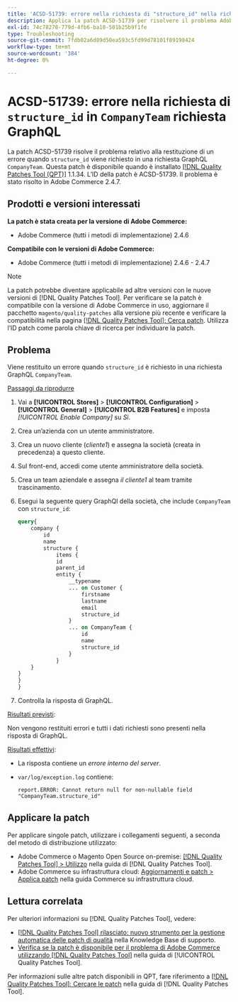 ```yaml
---
title: 'ACSD-51739: errore nella richiesta di "structure_id" nella richiesta GraphQL "CompanyTeam"'
description: Applica la patch ACSD-51739 per risolvere il problema Adobe Commerce in cui viene restituito un errore quando il "structure_id" viene richiesto in una richiesta GraphQL "CompanyTeam".
exl-id: 74c78278-779d-4fb6-ba10-501b25b9f1fe
type: Troubleshooting
source-git-commit: 7fdb02a6d89d50ea593c5fd99d78101f89198424
workflow-type: tm+mt
source-wordcount: '384'
ht-degree: 0%

---
```


# ACSD-51739: errore nella richiesta di `structure_id` in `CompanyTeam` richiesta GraphQL

La patch ACSD-51739 risolve il problema relativo alla restituzione di un errore quando `structure_id` viene richiesto in una richiesta GraphQL `CompanyTeam`. Questa patch è disponibile quando è installato [[!DNL Quality Patches Tool (QPT)]](https://experienceleague.adobe.com/en/docs/commerce-operations/tools/quality-patches-tool/quality-patches-tool-to-self-serve-quality-patches) 1.1.34. L’ID della patch è ACSD-51739. Il problema è stato risolto in Adobe Commerce 2.4.7.

## Prodotti e versioni interessati

**La patch è stata creata per la versione di Adobe Commerce:**

* Adobe Commerce (tutti i metodi di implementazione) 2.4.6

**Compatibile con le versioni di Adobe Commerce:**

* Adobe Commerce (tutti i metodi di implementazione) 2.4.6 - 2.4.7

>[!NOTE]
>
>La patch potrebbe diventare applicabile ad altre versioni con le nuove versioni di [!DNL Quality Patches Tool]. Per verificare se la patch è compatibile con la versione di Adobe Commerce in uso, aggiornare il pacchetto `magento/quality-patches` alla versione più recente e verificare la compatibilità nella pagina [[!DNL Quality Patches Tool]: Cerca patch](https://experienceleague.adobe.com/tools/commerce-quality-patches/index.html). Utilizza l’ID patch come parola chiave di ricerca per individuare la patch.

## Problema

Viene restituito un errore quando `structure_id` è richiesto in una richiesta GraphQL `CompanyTeam`.

<u>Passaggi da riprodurre</u>

1. Vai a **[!UICONTROL Stores]** > **[!UICONTROL Configuration]** > **[!UICONTROL General]** > **[!UICONTROL B2B Features]** e imposta *[!UICONTROL Enable Company]* su *Sì*.
1. Crea un’azienda con un utente amministratore.
1. Crea un nuovo cliente (*cliente1*) e assegna la società (creata in precedenza) a questo cliente.
1. Sul front-end, accedi come utente amministratore della società.
1. Crea un team aziendale e assegna *il cliente1* al team tramite trascinamento.
1. Esegui la seguente query GraphQl della società, che include `CompanyTeam` con `structure_id`:

   ```GraphQL
   query{
       company {
           id
           name
           structure {
               items {
               id
               parent_id
               entity {
                   __typename
                   ... on Customer {
                       firstname
                       lastname
                       email
                       structure_id
                   }
                   ... on CompanyTeam {
                       id
                       name
                       structure_id
                   }
               }
       }
   }
   }
   }
   ```

1. Controlla la risposta di GraphQL.

<u>Risultati previsti</u>:

Non vengono restituiti errori e tutti i dati richiesti sono presenti nella risposta di GraphQL.

<u>Risultati effettivi</u>:

* La risposta contiene un *errore interno del server*.
* `var/log/exception.log` contiene:

  ```
  report.ERROR: Cannot return null for non-nullable field "CompanyTeam.structure_id"
  ```

## Applicare la patch

Per applicare singole patch, utilizzare i collegamenti seguenti, a seconda del metodo di distribuzione utilizzato:

* Adobe Commerce o Magento Open Source on-premise: [[!DNL Quality Patches Tool] > Utilizzo](/help/tools/quality-patches-tool/usage.md) nella guida di [!DNL Quality Patches Tool].
* Adobe Commerce su infrastruttura cloud: [Aggiornamenti e patch > Applica patch](https://experienceleague.adobe.com/docs/commerce-cloud-service/user-guide/develop/upgrade/apply-patches.html) nella guida Commerce su infrastruttura cloud.

## Lettura correlata

Per ulteriori informazioni su [!DNL Quality Patches Tool], vedere:

* [[!DNL Quality Patches Tool] rilasciato: nuovo strumento per la gestione automatica delle patch di qualità](https://experienceleague.adobe.com/en/docs/commerce-operations/tools/quality-patches-tool/quality-patches-tool-to-self-serve-quality-patches) nella Knowledge Base di supporto.
* [Verifica se la patch è disponibile per il problema di Adobe Commerce utilizzando  [!DNL Quality Patches Tool]](/help/tools/quality-patches-tool/patches-available-in-qpt/check-patch-for-magento-issue-with-magento-quality-patches.md) nella guida di [!UICONTROL Quality Patches Tool].


Per informazioni sulle altre patch disponibili in QPT, fare riferimento a [[!DNL Quality Patches Tool]: Cercare le patch](https://experienceleague.adobe.com/tools/commerce-quality-patches/index.html) nella guida di [!DNL Quality Patches Tool].
